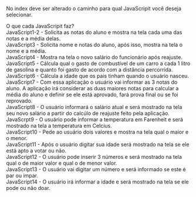 No index deve ser alterado o caminho para qual JavaScripit você deseja selecionar.

O que cada JavaScripit faz? <br>
JavaScript1-2 - Solicita as notas do aluno e mostra na tela cada uma das notas e a média delas. <br>
JavaScript3 - Solicita nome e notas do aluno, após isso, mostra na tela o nome e a média.<br>
JavaScript4 - Mostra na tela o novo salário do funcionário após reajuste.<br>
JavaScript5 - Cálcula qual o gasto de combustível de um carro a cada 1 litro de gasolina e quanto foi gasto de acordo com a distância percorrida.<br>
JavaScript6 - Cálcula a idade que os pais tinham quando o usuário nasceu.<br>
JavaScript7 - Com essa aplicação o usuário vai informar as 3 notas do aluno. A aplicação irá considerar as duas maiores notas para calcular a média do aluno e definir se ele está aprovado, fará prova final ou se foi reprovado. <br>
JavaScript8 - O usuário informará o salário atual e será mostrado na tela seu novo salário a partir do calcúlo de reajuste feito pela aplicação.<br>
JavaScrpt9 - O usuário pode informar a temperatura em Farenheit e será mostrado na tela a temperatura em Celcius.<br>
JavaScript10 - Pede ao usuário dois valores e mostra na tela qual o maior e o menor.<br>
JavaScript11 - Após o usuário digitar sua idade será mostrado na tela se ele está apto a votar ou não.<br>
JavaScript12 - O usuário pode inserir 3 números e será mostrado na tela qual o de maior valor e qual o de menor valor. <br>
JavaScript13 - O usuário vai digitar um número e será informado se este é par ou impar.<br>
JavaScript14 - O usuário irá informar a idade e será mostrado na tela se ele pode ou não doar.